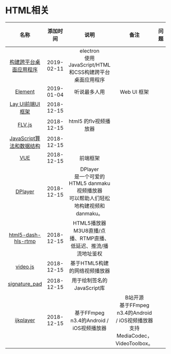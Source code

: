 # HTML相关

名称|添加时间|说明|备注|问题|star数量
:---:|:---:|:---:|:---:|:---:|:--:
[构建跨平台桌面应用程序](https://github.com/electron/electron)|2019-02-11|electron <br> 使用JavaScript/HTML和CSS构建跨平台桌面应用程序|||
[Element](https://github.com/ElemeFE/element)|2019-01-04|听说最多人用|Web UI 框架 ||
[Lay UI前端UI框架](https://github.com/sentsin/layui)|2018-12-15||||
[FLV.js](https://github.com/Bilibili/flv.js)|2018-12-15|html5 的flv视频播放器|||
[JavaScript算法和数据结构](https://github.com/trekhleb/javascript-algorithms)|2018-12-15||||
[VUE](https://github.com/vuejs/vue)|2018-12-15|前端框架|||
[DPlayer](https://github.com/MoePlayer/DPlayer)|2018-12-15|DPlayer <br> 是一个可爱的HTML5 danmaku视频播放器<br>可以帮助人们轻松地构建视频和danmaku。|||
[html5-dash-hls-rtmp](https://github.com/Tinywan/html5-dash-hls-rtmp)|2018-12-15|HTML5播放器 <br> M3U8直播/点播、RTMP直播、<br> 低延迟、推流/播流地址鉴权|||
[video.js](https://github.com/videojs/video.js)|2018-12-15|基于HTML5构建的网络视频播放器|||
[signature_pad](https://github.com/szimek/signature_pad)|2018-12-15|用于绘制签名的JavaScript库|||
[ijkplayer](https://github.com/Bilibili/ijkplayer)|2018-12-15|基于FFmpeg n3.4的Android / iOS视频播放器|B站开源<br>基于FFmpeg n3.4的Android / iOS视频播放器<br>支持MediaCodec，VideoToolbox。||




